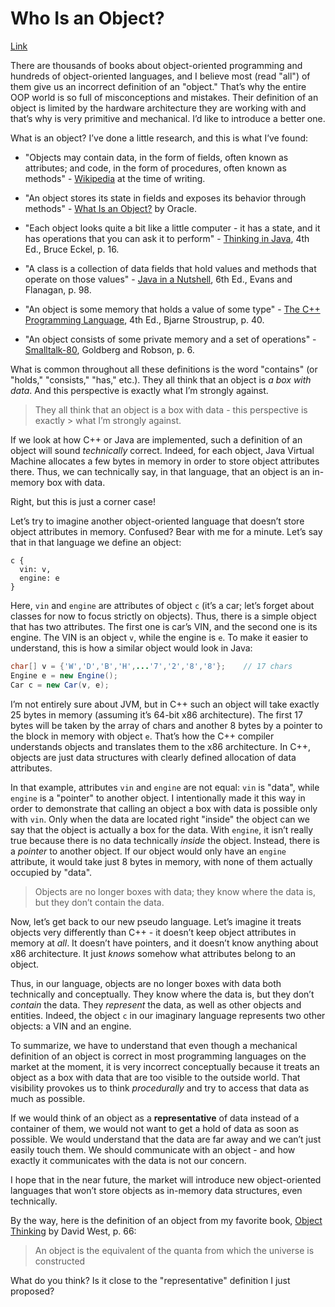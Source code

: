 # Who Is an Object?

[Link](https://www.yegor256.com/2016/07/14/who-is-object.html)

There are thousands of books about object-oriented programming and hundreds of
object-oriented languages, and I believe most (read "all") of them give us an
incorrect definition of an "object." That’s why the entire OOP world is so full
of misconceptions and mistakes. Their definition of an object is limited by the
hardware architecture they are working with and that’s why is very primitive and
mechanical. I’d like to introduce a better one.

What is an object? I’ve done a little research, and this is what I’ve found:

* "Objects may contain data, in the form of fields, often known as attributes; and
code, in the form of procedures, often known as methods" -
[Wikipedia](https://en.wikipedia.org/wiki/Object-oriented_programming)
at the time of writing.

* "An object stores its state in fields and exposes its behavior through
methods" -
[What Is an Object?](https://docs.oracle.com/javase/tutorial/java/concepts/object.html)
by Oracle.

* "Each object looks quite a bit like a little computer - it has a state, and it has
operations that you can ask it to perform" -
[Thinking in Java](http://amzn.to/1PBmQpm), 4th Ed., Bruce Eckel, p. 16.

* "A class is a collection of data fields that hold values and methods that operate
on those values" -
[Java in a Nutshell](http://amzn.to/28PEqSi), 6th Ed., Evans and Flanagan, p. 98.

* "An object is some memory that holds a value of some type" -
[The C++ Programming Language](http://amzn.to/1XyGCtk),
4th Ed., Bjarne Stroustrup, p. 40.

* "An object consists of some private memory and a set of operations" - [Smalltalk-80](http://amzn.to/1UhYinp),
Goldberg and Robson, p. 6.

What is common throughout all these definitions is the word "contains" (or
"holds," "consists," "has," etc.). They all think that an object is *a box with
data*. And this perspective is exactly what I’m strongly against.

> They all think that an object is a box with data - this perspective is exactly > what I’m strongly against.

If we look at how C++ or Java are implemented, such a definition of an object
will sound *technically* correct. Indeed, for each object, Java Virtual Machine
allocates a few bytes in memory in order to store object attributes there. Thus,
we can technically say, in that language, that an object is an in-memory box with
data.

Right, but this is just a corner case!

Let’s try to imagine another object-oriented language that doesn’t store object
attributes in memory. Confused? Bear with me for a minute. Let’s say that in that
language we define an object:

```
c {
  vin: v,
  engine: e
}
```

Here, `vin` and `engine` are attributes of object `c`
(it’s a car; let’s forget about classes for now to focus strictly on objects).
Thus, there is a simple object that has two attributes. The first one is car’s
VIN, and the second one is its engine. The VIN is an object `v`, while the engine
is `e`. To make it easier to understand, this is how a similar object would look in
Java:

```java
char[] v = {'W','D','B','H',...'7','2','8','8'};    // 17 chars
Engine e = new Engine();
Car c = new Car(v, e);
```

I’m not entirely sure about JVM, but in C++ such an object will take exactly 25
bytes in memory (assuming it’s 64-bit x86 architecture). The first 17 bytes will
be taken by the array of chars and another 8 bytes by a pointer to the block in
memory with object `e`. That’s how the C++ compiler understands objects and
translates them to the x86 architecture. In C++, objects are just data structures
with clearly defined allocation of data attributes.

In that example, attributes `vin` and `engine` are not equal: `vin` is "data",
while `engine` is a "pointer" to another object. I intentionally made it this
way in order to demonstrate that calling an object a box with data is possible
only with `vin`. Only when the data are located right "inside" the object can we
say that the object is actually a box for the data. With `engine`, it isn’t really
true because there is no data technically *inside* the object. Instead, there is a
*pointer* to another object. If our object would only have an `engine` attribute,
it would take just 8 bytes in memory, with none of them actually occupied by
"data".

> Objects are no longer boxes with data; they know where the data is, but they
> don’t contain the data.

Now, let’s get back to our new pseudo language. Let’s imagine it treats objects
very differently than C++ - it doesn’t keep object attributes in memory at *all*.
It doesn’t have pointers, and it doesn’t know anything about x86 architecture. It
just *knows* somehow what attributes belong to an object.

Thus, in our language, objects are no longer boxes with data both technically and
conceptually. They know where the data is, but they don’t *contain* the data. They
*represent* the data, as well as other objects and entities. Indeed, the object `c`
in our imaginary language represents two other objects: a VIN and an engine.

To summarize, we have to understand that even though a mechanical definition of
an object is correct in most programming languages on the market at the moment,
it is very incorrect conceptually because it treats an object as a box with data
that are too visible to the outside world. That visibility provokes us to think
*procedurally* and try to access that data as much as possible.

If we would think of an object as a **representative** of data instead of a
container of them, we would not want to get a hold of data as soon as possible.
We would understand that the data are far away and we can’t just easily touch them. We should communicate with an object - and how exactly it communicates with the data is not our concern.

I hope that in the near future, the market will introduce new object-oriented
languages that won’t store objects as in-memory data structures, even technically.

By the way, here is the definition of an object from my favorite book,
[Object Thinking](http://amzn.to/266oJr4) by David West, p. 66:

> An object is the equivalent of the quanta from which the universe is constructed

What do you think? Is it close to the "representative" definition I just proposed?
